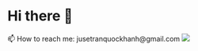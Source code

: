 <h1> Hi there 👋</h1>
📫 How to reach me: jusetranquockhanh@gmail.com
<img src="https://github-readme-stats.vercel.app/api?username=khanhsept&&show_icons=true&title_color=343434&icon_color=56B133&text_color=56B133&bg_color=FFFFFF">

<!--
**khanhsept/khanhsept** is a ✨ _special_ ✨ repository because its `README.md` (this file) appears on your GitHub profile.

Here are some ideas to get you started:

- 🔭 I’m currently working on ...
- 🌱 I’m currently learning ...
- 👯 I’m looking to collaborate on ...
- 🤔 I’m looking for help with ...
- 💬 Ask me about ...
- 📫 How to reach me: ...
- 😄 Pronouns: ...
- ⚡ Fun fact: ...
-->
